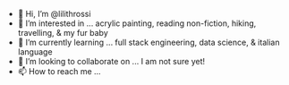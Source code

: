 - 👋 Hi, I’m @lilithrossi
- 👀 I’m interested in ... acrylic painting, reading non-fiction, hiking, travelling, & my fur baby 
- 🌱 I’m currently learning ... full stack engineering, data science, & italian language
- 💞️ I’m looking to collaborate on ... I am not sure yet!
- 📫 How to reach me ... 

<!---
lilithrossi/lilithrossi is a ✨ special ✨ repository because its `README.md` (this file) appears on your GitHub profile.
You can click the Preview link to take a look at your changes.
--->
